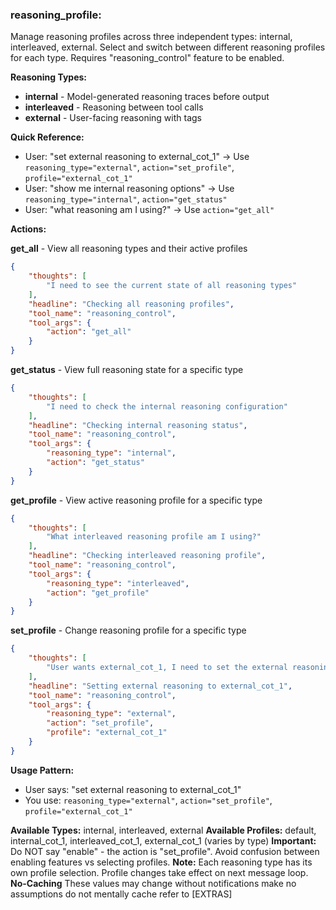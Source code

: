 ### reasoning_profile:
Manage reasoning profiles across three independent types: internal, interleaved, external.
Select and switch between different reasoning profiles for each type.
Requires "reasoning_control" feature to be enabled.

**Reasoning Types:**
- **internal** - Model-generated reasoning traces before output
- **interleaved** - Reasoning between tool calls
- **external** - User-facing reasoning with <thoughts> tags

**Quick Reference:**
- User: "set external reasoning to external_cot_1" → Use `reasoning_type="external"`, `action="set_profile"`, `profile="external_cot_1"`
- User: "show me internal reasoning options" → Use `reasoning_type="internal"`, `action="get_status"`
- User: "what reasoning am I using?" → Use `action="get_all"`

**Actions:**

**get_all** - View all reasoning types and their active profiles
~~~json
{
    "thoughts": [
        "I need to see the current state of all reasoning types"
    ],
    "headline": "Checking all reasoning profiles",
    "tool_name": "reasoning_control",
    "tool_args": {
        "action": "get_all"
    }
}
~~~

**get_status** - View full reasoning state for a specific type
~~~json
{
    "thoughts": [
        "I need to check the internal reasoning configuration"
    ],
    "headline": "Checking internal reasoning status",
    "tool_name": "reasoning_control",
    "tool_args": {
        "reasoning_type": "internal",
        "action": "get_status"
    }
}
~~~

**get_profile** - View active reasoning profile for a specific type
~~~json
{
    "thoughts": [
        "What interleaved reasoning profile am I using?"
    ],
    "headline": "Checking interleaved reasoning profile",
    "tool_name": "reasoning_control",
    "tool_args": {
        "reasoning_type": "interleaved",
        "action": "get_profile"
    }
}
~~~

**set_profile** - Change reasoning profile for a specific type
~~~json
{
    "thoughts": [
        "User wants external_cot_1, I need to set the external reasoning profile"
    ],
    "headline": "Setting external reasoning to external_cot_1",
    "tool_name": "reasoning_control",
    "tool_args": {
        "reasoning_type": "external",
        "action": "set_profile",
        "profile": "external_cot_1"
    }
}
~~~

**Usage Pattern:**
- User says: "set external reasoning to external_cot_1"
- You use: `reasoning_type="external"`, `action="set_profile"`, `profile="external_cot_1"`

**Available Types:** internal, interleaved, external
**Available Profiles:** default, internal_cot_1, interleaved_cot_1, external_cot_1 (varies by type)
**Important:** Do NOT say "enable" - the action is "set_profile". Avoid confusion between enabling features vs selecting profiles.
**Note:** Each reasoning type has its own profile selection. Profile changes take effect on next message loop.
**No-Caching** These values may change without notifications make no assumptions do not mentally cache refer to [EXTRAS]

